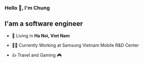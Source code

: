 ### Hello 👋, I'm Chung 
## I'am a software engineer

- 🗼 Living in **Ha Noi, Viet Nam**

- 👨‍💻 Currently Working at Samsung Vietnam Mobile R&D Center

- 👍 Travel and Gaming 🎮

